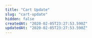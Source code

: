 ```yaml
---
title: "Cart Update"
slug: "cart-update"
hidden: false
createdAt: "2020-02-05T23:27:53.590Z"
updatedAt: "2020-02-05T23:27:53.590Z"
---
```

